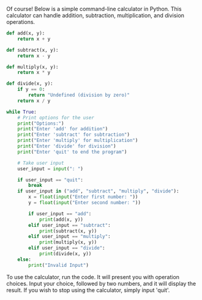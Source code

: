 Of course! Below is a simple command-line calculator in Python. This calculator can handle addition, subtraction, multiplication, and division operations.

```python
def add(x, y):
    return x + y

def subtract(x, y):
    return x - y

def multiply(x, y):
    return x * y

def divide(x, y):
    if y == 0:
        return "Undefined (division by zero)"
    return x / y

while True:
    # Print options for the user
    print("Options:")
    print("Enter 'add' for addition")
    print("Enter 'subtract' for subtraction")
    print("Enter 'multiply' for multiplication")
    print("Enter 'divide' for division")
    print("Enter 'quit' to end the program")

    # Take user input
    user_input = input(": ")

    if user_input == "quit":
        break
    if user_input in ("add", "subtract", "multiply", "divide"):
        x = float(input("Enter first number: "))
        y = float(input("Enter second number: "))

        if user_input == "add":
            print(add(x, y))
        elif user_input == "subtract":
            print(subtract(x, y))
        elif user_input == "multiply":
            print(multiply(x, y))
        elif user_input == "divide":
            print(divide(x, y))
    else:
        print("Invalid Input")
```

To use the calculator, run the code. It will present you with operation choices. Input your choice, followed by two numbers, and it will display the result. If you wish to stop using the calculator, simply input 'quit'.